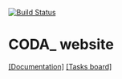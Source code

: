 [![Build Status](https://travis-ci.org/coda-it/coda-website.svg?branch=master)](https://travis-ci.org/coda-it/coda-website)

# CODA_ website
[[Documentation]](https://coda-it.github.io/coda-website/)
[[Tasks board]](https://trello.com/b/vhEpkIJr/project-coda-it)
